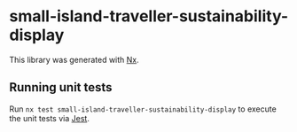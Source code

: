 # small-island-traveller-sustainability-display

This library was generated with [Nx](https://nx.dev).

## Running unit tests

Run `nx test small-island-traveller-sustainability-display` to execute the unit tests via [Jest](https://jestjs.io).
